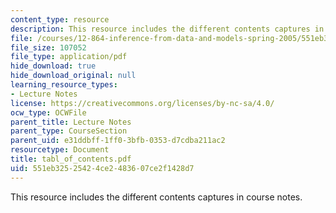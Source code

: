 ```yaml
---
content_type: resource
description: This resource includes the different contents captures in course notes.
file: /courses/12-864-inference-from-data-and-models-spring-2005/551eb32525424ce2483607ce2f1428d7_tabl_of_contents.pdf
file_size: 107052
file_type: application/pdf
hide_download: true
hide_download_original: null
learning_resource_types:
- Lecture Notes
license: https://creativecommons.org/licenses/by-nc-sa/4.0/
ocw_type: OCWFile
parent_title: Lecture Notes
parent_type: CourseSection
parent_uid: e31ddbff-1ff0-3bfb-0353-d7cdba211ac2
resourcetype: Document
title: tabl_of_contents.pdf
uid: 551eb325-2542-4ce2-4836-07ce2f1428d7
---
```

This resource includes the different contents captures in course notes.